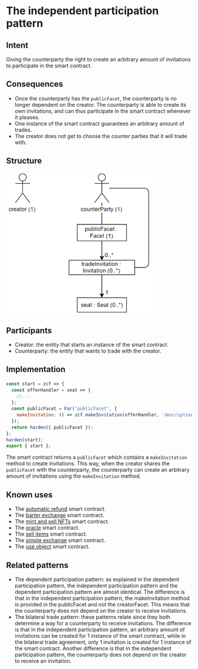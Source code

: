 # The independent participation pattern

## Intent
Giving the
counterparty the right to create an arbitrary amount of invitations to
participate in the smart contract.

## Consequences
-   Once the counterparty has the `publicFacet`, the counterparty is no
    longer dependent on the creator. The counterparty is able to create
    its own invitations, and can thus participate in the smart contract
    whenever it pleases.
-   One instance of the smart contract guarantees an arbitrary amount of
    trades.
-   The creator does not get to choose the counter parties that it will
    trade with.

## Structure
<img src="https://raw.githubusercontent.com/IlyasMercan/AgoricPatterns/main/docs/patterns/images/theIndependentParticipationPattern.PNG" width="400">

## Participants
-   Creator: the entity that starts an instance of the smart contract.
-   Counterparty: the entity that wants to trade with the creator.

## Implementation
```js
const start = zcf => {
  const offerHandler = seat => {
    //...
  };
  const publicFacet = Far('publicFacet', {
    makeInvitation: () => zcf.makeInvitation(offerHandler, 'description');
  });
  return harden({ publicFacet });
};
harden(start);
export { start };
```

The smart contract returns a `publicFacet` which contains a
`makeInvitation` method to create invitations. This way, when the
creator shares the `publicFacet` with the counterparty, the counterparty
can create an arbitrary amount of invitations using the `makeInvitation`
method.

## Known uses
-   The [automatic refund](https://docs.agoric.com/guides/zoe/contracts/automatic-refund.html) smart contract.
-   The [barter exchange](https://docs.agoric.com/guides/zoe/contracts/barter-exchange.html) smart contract.
-   The [mint and sell NFTs](https://docs.agoric.com/guides/zoe/contracts/mint-and-sell-nfts.html) smart contract.
-   The [oracle](https://docs.agoric.com/guides/zoe/contracts/oracle.html) smart contract.
-   The [sell items](https://docs.agoric.com/guides/zoe/contracts/sell-items.html) smart contract.
-   The [simple exchange](https://docs.agoric.com/guides/zoe/contracts/simple-exchange.html) smart contract.
-   The [use object](https://docs.agoric.com/guides/zoe/contracts/use-obj-example.html) smart contract.

## Related patterns
-   The dependent participation pattern: as explained in the dependent
    participation pattern, the independent participation pattern and the dependent participation pattern are almost identical. The difference is that in the independent participation pattern, the makeInvitation method is provided in the publicFacet and not the creatorFacet. This means that the counterparty does not depend on the creator to receive invitations.
-   The bilateral trade pattern: these patterns
    relate since they both determine a way for a counterparty to receive invitations. The difference is that in the independent participation pattern, an arbitrary amount of invitations can be created for 1 instance of the smart contract, while in the bilateral trade agreement, only 1 invitation is created for 1 instance of the smart contract. Another difference is that in the independent participation pattern, the counterparty does not depend on the creator to receive an invitation.